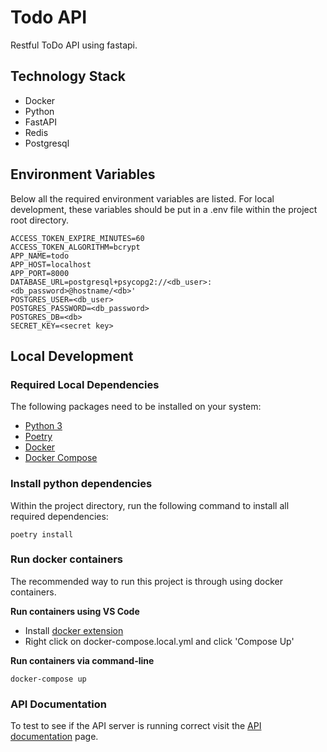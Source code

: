 # Todo API

Restful ToDo API using fastapi. 

## Technology Stack

+ Docker
+ Python
+ FastAPI
+ Redis
+ Postgresql

## Environment Variables

Below all the required environment variables are listed. For local development, these variables should be put in a .env file within the project root directory.


```
ACCESS_TOKEN_EXPIRE_MINUTES=60
ACCESS_TOKEN_ALGORITHM=bcrypt
APP_NAME=todo
APP_HOST=localhost
APP_PORT=8000
DATABASE_URL=postgresql+psycopg2://<db_user>:<db_password>@hostname/<db>'
POSTGRES_USER=<db_user>
POSTGRES_PASSWORD=<db_password>
POSTGRES_DB=<db>
SECRET_KEY=<secret key>
```

## Local Development

### Required Local Dependencies
The following packages need to be installed on your system:

+ [Python 3](https://www.python.org/downloads/)
+ [Poetry](https://python-poetry.org/docs/)
+ [Docker](https://docs.docker.com/get-docker/)
+ [Docker Compose](https://docs.docker.com/compose/)

### Install python dependencies

Within the project directory, run the following command to install all required dependencies:

```
poetry install
```

### Run docker containers

The recommended way to run this project is through using docker containers. 

**Run containers using VS Code**

+ Install [docker extension](https://code.visualstudio.com/docs/containers/overview)
+ Right click on docker-compose.local.yml and click 'Compose Up'


**Run containers via command-line**

```
docker-compose up
```

### API Documentation

To test to see if the API server is running correct visit the [API documentation](https://localhost:8000/docs) page.




